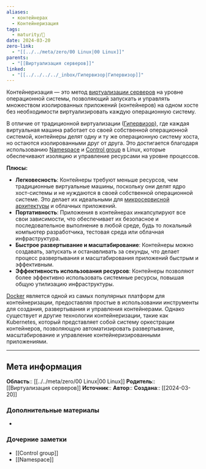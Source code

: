 ```yaml
---
aliases:
  - контейнерах
  - Контейнеризация
tags:
  - maturity/🌱
date: 2024-03-20
zero-link:
  - "[[../../meta/zero/00 Linux|00 Linux]]"
parents:
  - "[[Виртуализация серверов]]"
linked:
  - "[[../../../../_inbox/Гипервизор|Гипервизор]]"
---
```

Контейнеризация — это метод [виртуализации серверов](Виртуализация%20серверов.md) на уровне операционной системы, позволяющий запускать и управлять множеством изолированных приложений (контейнеров) на одном хосте без необходимости виртуализировать каждую операционную систему.

В отличие от традиционной виртуализации ([Гипервизор](../../../../_inbox/Гипервизор.md)), где каждая виртуальная машина работает со своей собственной операционной системой, контейнеры делят одну и ту же операционную систему хоста, но остаются изолированными друг от друга. Это достигается благодаря использованию [Namespace](Namespace.md) и [Control group](Control%20group.md) в Linux, которые обеспечивают изоляцию и управление ресурсами на уровне процессов.

**Плюсы:**
- **Легковесность**: Контейнеры требуют меньше ресурсов, чем традиционные виртуальные машины, поскольку они делят ядро хост-системы и не нуждаются в своей собственной операционной системе. Это делает их идеальными для [микросервисной архитектуры](../../../../wiki/zero/00%20Микросервисная%20архитектура.md) и облачных приложений.
- **Портативность**: Приложения в контейнерах инкапсулируют все свои зависимости, что обеспечивает их безопасное и последовательное выполнение в любой среде, будь то локальный компьютер разработчика, тестовая среда или облачная инфраструктура.
- **Быстрое развертывание и масштабирование**: Контейнеры можно создавать, запускать и останавливать за секунды, что делает процесс развертывания и масштабирования приложений быстрым и эффективным.
- **Эффективность использования ресурсов**: Контейнеры позволяют более эффективно использовать системные ресурсы, повышая общую утилизацию инфраструктуры.

[Docker](../../meta/zero/00%20Docker.md) является одной из самых популярных платформ для контейнеризации, предоставляя простые в использовании инструменты для создания, развертывания и управления контейнерами. Однако существует и другие технологии контейнеризации, такие как Kubernetes, который представляет собой систему оркестрации контейнеров, позволяющую автоматизировать развертывание, масштабирование и управление контейнеризированными приложениями.
***
## Мета информация
**Область**:: [[../../meta/zero/00 Linux|00 Linux]]
**Родитель**:: [[Виртуализация серверов]]
**Источник**:: 
**Автор**:: 
**Создана**:: [[2024-03-20]]
### Дополнительные материалы
- 
### Дочерние заметки
<!-- QueryToSerialize: LIST FROM [[]] WHERE contains(Родитель, this.file.link) or contains(parents, this.file.link) -->
<!-- SerializedQuery: LIST FROM [[]] WHERE contains(Родитель, this.file.link) or contains(parents, this.file.link) -->
- [[Control group]]
- [[Namespace]]
<!-- SerializedQuery END -->
